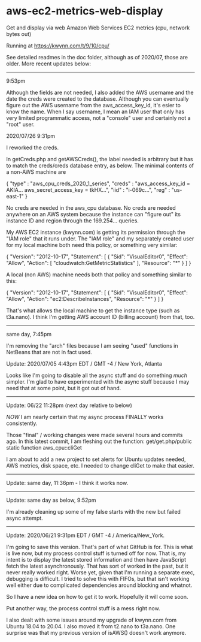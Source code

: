 # aws-ec2-metrics-web-display
Get and display via web Amazon Web Services EC2 metrics (cpu, network bytes out)

Running at https://kwynn.com/t/9/10/cpu/

See detailed readmes in the doc folder, although as of 2020/07, those are older.  More recent updates below:

***********
9:53pm

Although the fields are not needed, I also added the AWS username and the date the creds were created to the database.  Although you can 
eventually figure out the AWS username from the aws_access_key_id, it's esier to know the name.  When I say username, I mean an IAM user 
that only has very limited programmatic access, not a "console" user and certainly not a "root" user.  


2020/07/26 9:31pm

I reworked the creds.  

In getCreds.php and getAWSCreds(), the label needed is arbitrary but it has to match the creds/creds database entry, as below.  The minimal 
contents of a non-AWS machine are

{
    "type" : "aws_cpu_creds_2020_1_series",
    "creds" : "aws_access_key_id = AKIA... aws_secret_access_key = tkHX...",
    "iid" : "i-069c...",
    "reg" : "us-east-1"
}

No creds are needed in the aws_cpu database.  No creds are needed anywhere on an AWS system because the instance can "figure out" its instance ID and 
region through the 169.254... queries.

My AWS EC2 instance (kwynn.com) is getting its permission through the "IAM role" that it runs under.  The "IAM role" and my separately created user 
for my local machine both need this policy, or something very similar:

{
    "Version": "2012-10-17",
    "Statement": [
        {
            "Sid": "VisualEditor0",
            "Effect": "Allow",
            "Action": [
                "cloudwatch:GetMetricStatistics"
            ],
            "Resource": "*"
        }
    ]
}

A local (non AWS) machine needs both that policy and something similar to this:

{
    "Version": "2012-10-17",
    "Statement": [
        {
            "Sid": "VisualEditor0",
            "Effect": "Allow",
            "Action": "ec2:DescribeInstances",
            "Resource": "*"
        }
    ]
}

That's what allows the local machine to get the instance type (such as t3a.nano).  I think I'm getting AWS account ID (billing account) from that, too.


*****
same day, 7:45pm

I'm removing the "arch" files because I am seeing "used" functions in NetBeans that are not in fact used.  


Update: 2020/07/05 4:43pm EDT / GMT -4 / New York, Atlanta

Looks like I'm going to disable all the async stuff and do something *much* simpler.  I'm glad to have experimented with the async stuff because 
I may need that at some point, but it got out of hand.  


******
Update: 06/22 11:28pm (next day relative to below)

*NOW* I am nearly certain that my async process FINALLY works consistently.

Those "final" / working changes were made several hours and commits ago.  In this latest commit, I am fleshing out the function:
get/get.php/public static function aws_cpu::cliGet

I am about to add a new project to set alerts for Ubuntu updates needed, AWS metrics, disk space, etc.  I needed to change cliGet to make that easier.

*****
Update: same day, 11:36pm - I think it works now.


****
Update: same day as below, 9:52pm

I'm already cleaning up some of my false starts with the new but failed async attempt.

*****
Update: 2020/06/21 9:31pm EDT / GMT -4 / America/New_York.  

I'm going to save this version.  That's part of what GitHub is for.  This is what is live now, but my process control stuff is turned off for now.  That is, 
my intent is to display the latest stored information and then have JavaScript fetch the latest asynchronously.  That has sort of worked in the past, but 
it never really worked right.  Worse yet, given that I'm running a separate exec, debugging is difficult.  I tried to solve this with FIFOs, but that isn't working
well either due to complicated dependencies around blocking and whatnot.  

So I have a new idea on how to get it to work.  Hopefully it will come soon.

Put another way, the process control stuff is a mess right now.

I also dealt with some issues around my upgrade of kwynn.com from Ubuntu 18.04 to 20.04.  I also moved it from t2.nano to t3a.nano.  One surprise was that my previous 
version of isAWS() doesn't work anymore.  
